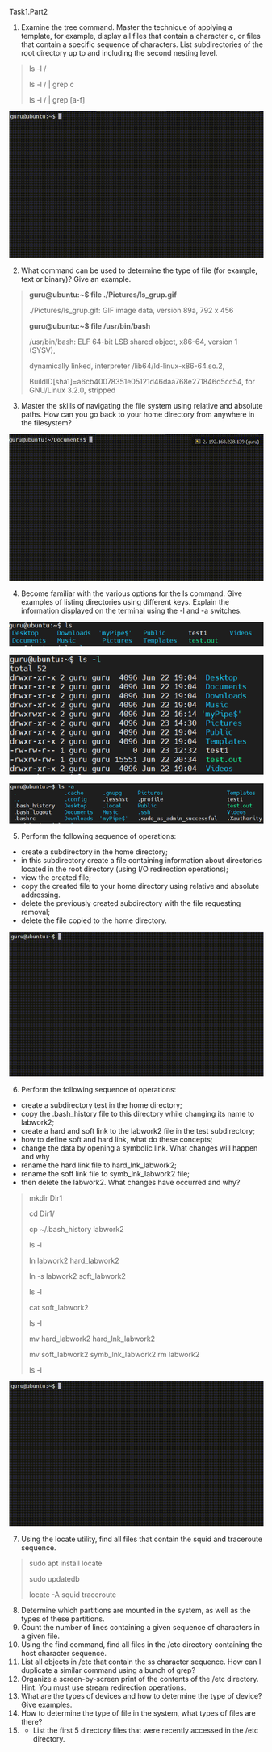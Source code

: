 Task1.Part2
1) Examine the tree command. Master the technique of applying a template, for example,
   display all files that contain a character c, or files that contain a specific sequence of characters.
   List subdirectories of the root directory up to and including the second nesting level.
   
>ls -l /
> 
>ls -l / | grep c
> 
>ls -l / | grep [a-f]


![img.png](img/ls_grup.gif)


2) What command can be used to determine the type of file (for example, text or binary)? Give an example.

>**guru@ubuntu:~$ file ./Pictures/ls_grup.gif**
>
>./Pictures/ls_grup.gif: GIF image data, version 89a, 792 x 456
> 
>**guru@ubuntu:~$ file /usr/bin/bash**
>
>/usr/bin/bash: ELF 64-bit LSB shared object, x86-64, version 1 (SYSV),
>
>dynamically linked, interpreter /lib64/ld-linux-x86-64.so.2,
>
>BuildID[sha1]=a6cb40078351e05121d46daa768e271846d5cc54, for GNU/Linux 3.2.0, stripped

3) Master the skills of navigating the file system using relative and absolute paths.
   How can you go back to your home directory from anywhere in the filesystem?
   
![img.png](img/cd.gif)


4) Become familiar with the various options for the ls command.
   Give examples of listing directories using different keys.
   Explain the information displayed on the terminal using the -l and -a switches.

![img.png](img/ls.png)

![img.png](img/ls_l.png)

![img.png](img/ls_a.png)

5) Perform the following sequence of operations:
- create a subdirectory in the home directory;
- in this subdirectory create a file containing information about directories
  located in the root directory (using I/O redirection operations);
- view the created file;
- copy the created file to your home directory using relative
  and absolute addressing.
- delete the previously created subdirectory with the file requesting removal;
- delete the file copied to the home directory.

![img.png](img/touch_rm.gif)

6) Perform the following sequence of operations:
- create a subdirectory test in the home directory;
- copy the .bash_history file to this directory while changing its name to labwork2;
- create a hard and soft link to the labwork2 file in the test subdirectory;
- how to define soft and hard link, what do these
concepts;
- change the data by opening a symbolic link. What changes will happen and why
- rename the hard link file to hard_lnk_labwork2;
- rename the soft link file to symb_lnk_labwork2 file;
- then delete the labwork2. What changes have occurred and why?

>mkdir Dir1
>
>cd Dir1/
>
>cp ~/.bash_history labwork2
> 
>ls -l
>
>ln labwork2 hard_labwork2
>
>ln -s labwork2 soft_labwork2
>
>ls -l
>
>cat soft_labwork2
>
>ls -l
>
>mv hard_labwork2 hard_lnk_labwork2
>
>mv soft_labwork2 symb_lnk_labwork2
>rm labwork2
>
>ls -l


![img.png](img/touch_rm.gif)

7) Using the locate utility, find all files that contain the squid and traceroute sequence.
>sudo apt install locate
>
>sudo updatedb
>
>locate -A squid traceroute

8) Determine which partitions are mounted in the system, as well as the types of these partitions.
9) Count the number of lines containing a given sequence of characters in a given file.
10) Using the find command, find all files in the /etc directory containing the host character sequence.
11) List all objects in /etc that contain the ss character sequence.
    How can I duplicate a similar command using a bunch of grep?
12) Organize a screen-by-screen print of the contents of the /etc directory.
    Hint: You must use stream redirection operations.
13) What are the types of devices and how to determine the type of device?
    Give examples.
14) How to determine the type of file in the system, what types of files are there?
15) * List the first 5 directory files that were recently accessed in the /etc directory.